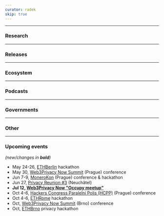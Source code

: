 ```yaml
---
curator: radek
skip: true
---
```


<!--
### Research

### Ecosystem

### Grants

### Releases

### Podcasts

### Governments

### Other
-->

---

### Research

---

### Releases

---

### Ecosystem

---

### Podcasts

---

### Governments

---

### Other

---

### Upcoming events

_(new/changes in **bold**)_

- May 24-26, [ETHBerlin](https://ethberlin.org/) hackathon
- May 30, [Web3Privacy Now Summit](https://web3privacy.info/events/) (Prague) conference
- Jun 7-9, [MoneroKon](https://monerokon.org/) (Prague) conference & hackathon
- Jun 27, [Privacy Reunion #3](https://lu.ma/privacyreunion3) (Neuchâtel)
- **Jul 12, [Web3Privacy Now "Occupy meetup"](https://lu.ma/w3pn-meetup-bru1)**
- Oct 4-6, [Hackers Congress Paralelní Polis (HCPP)](https://hcpp.cz/) (Prague) conference
- Oct 4-6, [ETHRome](https://ethrome.org/) hackathon
- Oct, [Web3Privacy Now Summit](https://web3privacy.info/events/) (Brno) conference
- Oct, [ETHBrno](https://ethbrno.cz/) privacy hackathon
